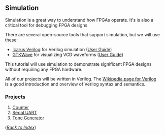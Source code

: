 ## Simulation

Simulation is a great way to understand how FPGAs operate.
It's is also a critical tool for debugging FPGA designs.

There are several open-source tools that support simulation, but we will use these:
 * [Icarus Verilog](http://iverilog.icarus.com/) for Verilog simulation
   ([User Guide](https://iverilog.fandom.com/wiki/User_Guide))
 * [GTKWave](http://gtkwave.sourceforge.net/) for visualizing VCD waveforms
   ([User Guide](https://iverilog.fandom.com/wiki/GTKWAVE))

This tutorial will use simulation
to demonstrate significant FPGA designs
without requiring any FPGA hardware.

All of our projects will be written in Verilog.
The [Wikipedia page for Verilog](https://en.wikipedia.org/wiki/Verilog)
is a good introduction and overview
of Verilog syntax and semantics.

### Projects

 1. [Counter](counter/README.md)
 2. [Serial UART](uart/README.md)
 3. [Tone Generator](tone/README.md)

([_Back to Index_](README.md))